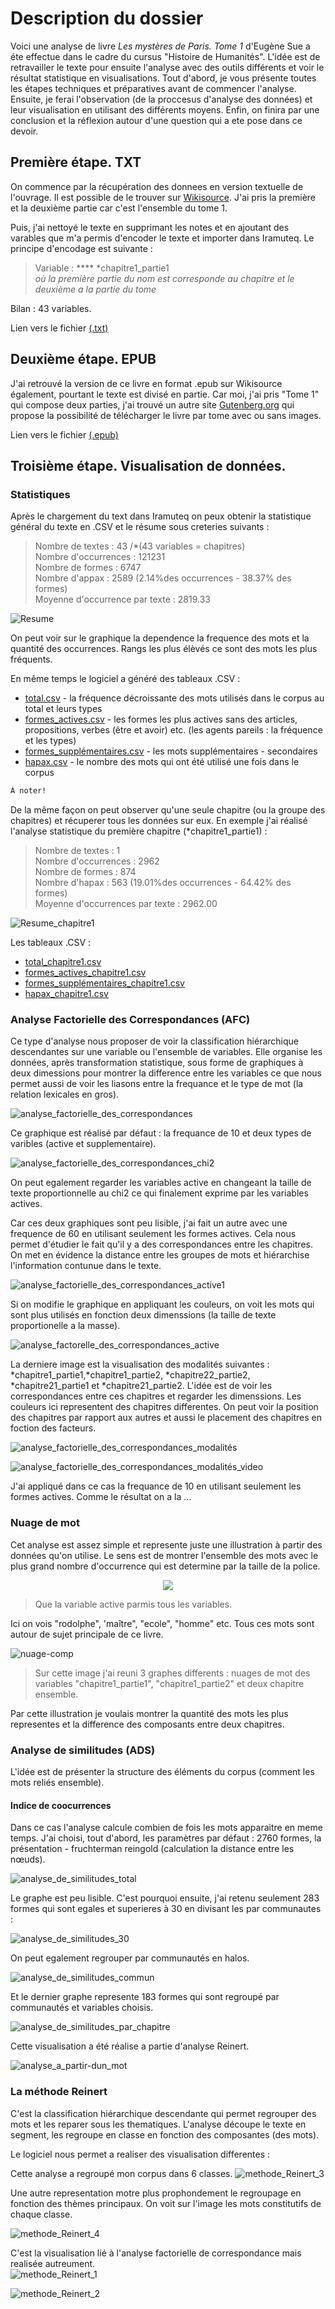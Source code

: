 # Description du dossier
Voici une analyse de livre _Les mystères de Paris. Tome 1_ d'Eugène Sue a éte effectue dans le cadre du cursus "Histoire de Humanités". L'idée est de retravailler le texte pour ensuite l'analyse avec des outils différents et voir le résultat statistique en visualisations. Tout d'abord, je vous présente toutes les étapes techniques et préparatives avant de commencer l'analyse. Ensuite, je ferai l'observation (de la proccesus d'analyse des données) et leur visualisation en utilisant des différents moyens. Enfin, on finira par une conclusion et la réflexion autour d'une question qui a ete pose dans ce devoir. 

## Première étape. TXT
On commence par la récupération des donnees en version textuelle de l'ouvrage. Il est possible de le trouver sur [Wikisource](https://fr.wikisource.org/wiki/Les_Mystères_de_Paris). J'ai pris la première et la deuxième partie car c'est l'ensemble du tome 1.

Puis, j'ai nettoyé le texte en supprimant les notes et en ajoutant des varables que m'a permis d'encoder le texte et importer dans Iramuteq. Le principe d'encodage est suivante :

> Variable : **** *chapitre1_partie1 <br>
> _où la première partie du nom est corresponde au chapitre et le deuxième a la partie du tome_

Bilan : 43 variables.

Lien vers le fichier [(.txt)](https://github.com/soniyabbas/ABBAS_Soniya_LesMysteresdeParis/blob/master/Eugene_Sue_%20Les_Myste%CC%80res_de_Paris.txt)

## Deuxième étape. EPUB
J'ai retrouvé la version de ce livre en format .epub sur Wikisource également, pourtant le texte est divisé en partie. Car moi, j'ai pris "Tome 1" qui compose deux parties, j'ai trouvé un autre site [Gutenberg.org](http://www.gutenberg.org/ebooks/18921) qui propose la possibilité de télécharger le livre par tome avec ou sans images. 

Lien vers le fichier [(.epub)](https://github.com/soniyabbas/ABBAS_Soniya_les_mysteres_de_paris/blob/master/Les_Mysteres_de_Paris_tome_1.epub)

## Troisième étape. Visualisation de données. 

### Statistiques
Après le chargement du text dans Iramuteq on peux obtenir la statistique général du texte en .CSV et le résume sous creteries suivants :

> Nombre de textes : 43 /*(43 variables = chapitres) <br>
> Nombre d'occurrences : 121231 <br>
> Nombre de formes : 6747 <br>
> Nombre d'appax : 2589 (2.14%des occurrences - 38.37% des formes) <br>
> Moyenne d'occurrence par texte : 2819.33 <br>

![Resume](https://github.com/soniyabbas/ABBAS_Soniya_LesMysteresdeParis/blob/master/visualisations/resume.png)

On peut voir sur le graphique la dependence la frequence des mots et la quantité des occurrences. Rangs les plus élèvés ce sont des mots les plus fréquents. 

En même temps le logiciel a généré des tableaux .CSV :

- [total.csv](https://github.com/soniyabbas/ABBAS_Soniya_LesMysteresdeParis/blob/master/fichiers%20CSV/total.csv) - la fréquence décroissante des mots utilisés dans le corpus au total et leurs types 
- [formes_actives.csv](https://github.com/soniyabbas/ABBAS_Soniya_LesMysteresdeParis/blob/master/fichiers%20CSV/formes_actives.csv) - les formes les plus actives sans des articles, propositions, verbes (être et avoir) etc. (les agents pareils : la fréquence et les types)
- [formes_supplémentaires.csv](https://github.com/soniyabbas/ABBAS_Soniya_LesMysteresdeParis/blob/master/fichiers%20CSV/formes_supple%CC%81mentaires.csv) - les mots supplémentaires - secondaires 
- [hapax.csv](https://github.com/soniyabbas/ABBAS_Soniya_LesMysteresdeParis/blob/master/fichiers%20CSV/hapax.csv) - le nombre des mots qui ont été utilisé une fois dans le corpus
 
```xml 
À noter!
```

De la même façon on peut observer qu'une seule chapitre (ou la groupe des chapitres) et récuperer tous les données sur eux. En exemple j'ai réalisé l'analyse statistique du première chapitre (*chapitre1_partie1) : 

> Nombre de textes : 1 <br>
> Nombre d'occurrences : 2962 <br>
> Nombre de formes : 874 <br>
> Nombre d'hapax : 563 (19.01%des occurrences - 64.42% des formes) <br>
> Moyenne d'occurrences par texte : 2962.00 <br>

![Resume_chapitre1](https://github.com/soniyabbas/ABBAS_Soniya_LesMysteresdeParis/blob/master/visualisations/resume_chapitre1.png)

Les tableaux .CSV : 

- [total_chapitre1.csv](https://github.com/soniyabbas/ABBAS_Soniya_LesMysteresdeParis/blob/master/fichiers%20CSV/total_chapitre1.csv) 
- [formes_actives_chapitre1.csv](https://github.com/soniyabbas/ABBAS_Soniya_LesMysteresdeParis/blob/master/fichiers%20CSV/formes_actives_chapitre1.csv)
- [formes_supplémentaires_chapitre1.csv](https://github.com/soniyabbas/ABBAS_Soniya_LesMysteresdeParis/blob/master/fichiers%20CSV/formes_supple%CC%81mentaires_chapitre1.csv)
- [hapax_chapitre1.csv](https://github.com/soniyabbas/ABBAS_Soniya_LesMysteresdeParis/blob/master/fichiers%20CSV/hapax_chapitre1.csv)

### Analyse Factorielle des Correspondances (AFC)
Ce type d'analyse nous proposer de voir la classification hiérarchique descendantes sur une variable ou l'ensemble de variables. Elle organise les données, après transformation statistique, sous forme de graphiques à deux dimessions pour montrer la difference entre les variables ce que nous permet aussi de voir les liasons entre la frequance et le type de mot (la relation lexicales en gros). 

![analyse_factorielle_des_correspondances](https://github.com/soniyabbas/ABBAS_Soniya_LesMysteresdeParis/blob/master/visualisations/analyse_factorielle_des_correspondances.png)

Ce graphique est réalisé par défaut : la frequance de 10 et deux types de varibles (active et supplementaire).

![analyse_factorielle_des_correspondances_chi2](https://github.com/soniyabbas/ABBAS_Soniya_LesMysteresdeParis/blob/master/visualisations/analyse_factorielle_des_correspondances_chi2.png)

On peut egalement regarder les variables active en changeant la taille de texte proportionnelle au chi2 ce qui finalement exprime par les variables actives.

Car ces deux graphiques sont peu lisible, j'ai fait un autre avec une frequence de 60 en utilisant seulement les formes actives. Cela nous permet d'étudier le fait qu'il y a des correspondances entre les chapitres. On met en évidence la distance entre les groupes de mots et hiérarchise l'information contunue dans le texte. 

![analyse_factorielle_des_correspondances_active1](https://github.com/soniyabbas/ABBAS_Soniya_LesMysteresdeParis/blob/master/visualisations/analyse_factorielle_des_correspondances_active1.png)

Si on modifie le graphique en appliquant les couleurs, on voit les mots qui sont plus utilisés en fonction deux dimenssions (la taille de texte proportionelle a la masse). 

![analyse_factorelle_des_correspondances_active](https://github.com/soniyabbas/ABBAS_Soniya_LesMysteresdeParis/blob/master/visualisations/analyse_factorelle_des_correspondances_active.png)

La derniere image est la visualisation des modalités suivantes : *chapitre1_partie1,*chapitre1_partie2, *chapitre22_partie2, *chapitre21_partie1 et *chapitre21_partie2. L'idée est de voir les correspondances entre ces chapitres et regarder les dimenssions. 
Les couleurs ici representent des chapitres differentes. On peut voir la position des chapitres par rapport aux autres et aussi le placement des chapitres en foction des facteurs. 

![analyse_factorielle_des_correspondances_modalités](https://github.com/soniyabbas/ABBAS_Soniya_LesMysteresdeParis/blob/master/visualisations/analyse_factorielle_des_correspondances_modalite%CC%81s-1.png)

![analyse_factorielle_des_correspondances_modalités_video](https://github.com/soniyabbas/ABBAS_Soniya_LesMysteresdeParis/blob/master/visualisations/analyse_factorielle_des_correspondances_modalite%CC%81s_video.gif)

J'ai appliqué dans ce cas la frequance de 10 en utilisant seulement les formes actives. Comme le résultat on a la ... 

### Nuage de mot
Cet analyse est assez simple et represente juste une illustration à partir des données qu'on utilise. Le sens est de montrer l'ensemble des mots avec le plus grand nombre d'occurrence qui est determine par la taille de la police.

<p align="center">
  <img src="https://github.com/soniyabbas/ABBAS_Soniya_LesMysteresdeParis/blob/master/visualisations/nuage_1.png">
</p>

> Que la variable active parmis tous les variables. 

Ici on vois "rodolphe", 'maître", "ecole", "homme" etc. Tous ces mots sont autour de sujet principale de ce livre. 

![nuage-comp](https://github.com/soniyabbas/ABBAS_Soniya_LesMysteresdeParis/blob/master/visualisations/nuage_comp.png)
> Sur cette image j'ai reuni 3 graphes differents : nuages de mot des variables "chapitre1_partie1", "chapitre1_partie2" et deux chapitre ensemble. 

Par cette illustration je voulais montrer la quantité des mots les plus representes et la difference des composants entre deux chapitres.

### Analyse de similitudes (ADS)

L'idée est de présenter la structure des éléments du corpus (comment les mots reliés ensemble). 

#### Indice de coocurrences

Dans ce cas l'analyse calcule combien de fois les mots apparaitre en meme temps. J'ai choisi, tout d'abord, les paramètres par défaut : 2760 formes, la présentation - fruchterman reingold (calculation la distance entre les nœuds).

![analyse_de_similitudes_total](https://github.com/soniyabbas/ABBAS_Soniya_LesMysteresdeParis/blob/master/visualisations/analyse_de_similitudes_total.png)

Le graphe est peu lisible. C'est pourquoi ensuite, j'ai retenu seulement 283 formes qui sont egales et superieres à 30 en divisant les par communautes :

![analyse_de_similitudes_30](https://github.com/soniyabbas/ABBAS_Soniya_LesMysteresdeParis/blob/master/visualisations/analyse_de_similitudes_30_color.png)

On peut egalement regrouper par communautés en halos.

![analyse_de_similitudes_commun](https://github.com/soniyabbas/ABBAS_Soniya_LesMysteresdeParis/blob/master/visualisations/analyse_de_similitudes_commun.png)

Et le dernier graphe represente 183 formes qui sont regroupé par communautés et variables choisis.

![analyse_de_similitudes_par_chapitre](https://github.com/soniyabbas/ABBAS_Soniya_LesMysteresdeParis/blob/master/visualisations/analyse_de_similitudes_par_chapitre-1.png)

Cette visualisation a été réalise a partie d'analyse Reinert.

![analyse_a_partir-dun_mot](https://github.com/soniyabbas/ABBAS_Soniya_LesMysteresdeParis/blob/master/visualisations/analyse_a_partir_dun_mot.png)

### La méthode Reinert

C'est la classification hiérarchique descendante qui permet regrouper des mots et les reparer sous les thematiques. L'analyse découpe le texte en segment, les regroupe en classe en fonction des composantes (des mots).

Le logiciel nous permet a realiser des visualisation differentes : 

Cette analyse a regroupé mon corpus dans 6 classes. 
![methode_Reinert_3](https://github.com/soniyabbas/ABBAS_Soniya_LesMysteresdeParis/blob/master/visualisations/me%CC%81thode_Reinert_3.png)

Une autre representation motre plus prophondement le regroupage en fonction des thèmes principaux. On voit sur l'image les mots constitutifs de chaque classe.

![methode_Reinert_4](https://github.com/soniyabbas/ABBAS_Soniya_LesMysteresdeParis/blob/master/visualisations/me%CC%81thode_Reinert_4.png)

C'est la visualisation lié à l'analyse factorielle de correspondance mais realisée autreument.  
![methode_Reinert_1](https://github.com/soniyabbas/ABBAS_Soniya_LesMysteresdeParis/blob/master/visualisations/me%CC%81thode_Reinert_1.png)

![methode_Reinert_2](https://github.com/soniyabbas/ABBAS_Soniya_LesMysteresdeParis/blob/master/visualisations/me%CC%81thode_Reinert_2.png)
